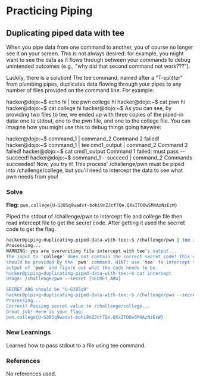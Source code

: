 # Practicing Piping

## Duplicating piped data with tee
When you pipe data from one command to another, you of course no longer see it on your screen. This is not always desired: for example, you might want to see the data as it flows through between your commands to debug unintended outcomes (e.g., "why did that second command not work???").

Luckily, there is a solution! The tee command, named after a "T-splitter" from plumbing pipes, duplicates data flowing through your pipes to any number of files provided on the command line. For example:

hacker@dojo:~$ echo hi | tee pwn college
hi
hacker@dojo:~$ cat pwn
hi
hacker@dojo:~$ cat college
hi
hacker@dojo:~$
As you can see, by providing two files to tee, we ended up with three copies of the piped-in data: one to stdout, one to the pwn file, and one to the college file. You can imagine how you might use this to debug things going haywire:

hacker@dojo:~$ command_1 | command_2
Command 2 failed!
hacker@dojo:~$ command_1 | tee cmd1_output | command_2
Command 2 failed!
hacker@dojo:~$ cat cmd1_output
Command 1 failed: must pass --succeed!
hacker@dojo:~$ command_1 --succeed | command_2
Commands succeeded!
Now, you try it! This process' /challenge/pwn must be piped into /challenge/college, but you'll need to intercept the data to see what pwn needs from you!

### Solve
**Flag:** `pwn.college{U-G38Sq9wadvt-bohi9nZJcf7Qe.QXxITO0wSM4AzNzEzW}`

Piped the stdout of /challenge/pwn to intercept file and college file then read intercept file to get the secret code. After getting it used the secrret code to get the flag. 

```bash
hacker@piping~duplicating-piped-data-with-tee:~$ /challenge/pwn | tee intercept | /challenge/college
Processing...
WARNING: you are overwriting file intercept with tee's output...
The input to 'college' does not contain the correct secret code! This code
should be provided by the 'pwn' command. HINT: use 'tee' to intercept the
output of 'pwn' and figure out what the code needs to be.
hacker@piping~duplicating-piped-data-with-tee:~$ cat intercept
Usage: /challenge/pwn --secret [SECRET_ARG]

SECRET_ARG should be "U-G38Sq9"
hacker@piping~duplicating-piped-data-with-tee:~$ /challenge/pwn --secret U-G38Sq9 | /challenge/college
Processing...
Correct! Passing secret value to /challenge/college...
Great job! Here is your flag:
pwn.college{U-G38Sq9wadvt-bohi9nZJcf7Qe.QXxITO0wSM4AzNzEzW}
```

### New Learnings
Learned how to pass stdout to a file using tee command.

### References 
No references used.
